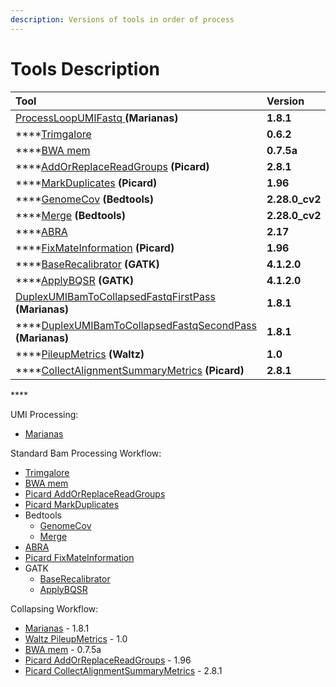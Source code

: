 ```yaml
---
description: Versions of tools in order of process
---
```


# Tools Description

| Tool | Version |
| :--- | :--- |
| [ProcessLoopUMIFastq ](https://github.com/mskcc/cwl-commandlinetools/tree/master/marianas_process_loop_umi_1.8.1)**\(Marianas\)** | **1.8.1** |
| \*\*\*\*[Trimgalore](https://github.com/mskcc/cwl-commandlinetools/tree/master/trim_galore_0.6.2) | **0.6.2** |
| \*\*\*\*[BWA mem](https://github.com/mskcc/cwl-commandlinetools/tree/master/bwa_mem_0.7.12) | **0.7.5a** |
| \*\*\*\*[AddOrReplaceReadGroups](https://github.com/mskcc/cwl-commandlinetools/tree/master/picard_add_or_replace_read_groups_1.96) **\(Picard\)** | **2.8.1** |
| \*\*\*\*[MarkDuplicates](https://github.com/mskcc/cwl-commandlinetools/tree/master/picard_mark_duplicates_2.8.1) **\(Picard\)** | **1.96** |
| \*\*\*\*[GenomeCov](https://github.com/mskcc/cwl-commandlinetools/tree/master/bedtools_genomecov_v2.28.0_cv2) **\(Bedtools\)** | **2.28.0\_cv2** |
| \*\*\*\*[Merge](https://github.com/mskcc/cwl-commandlinetools/tree/master/bedtools_merge_v2.28.0_cv2) **\(Bedtools\)** | **2.28.0\_cv2** |
| \*\*\*\*[ABRA](https://github.com/mskcc/cwl-commandlinetools/tree/master/abra2_2.17) | **2.17** |
| \*\*\*\*[FixMateInformation](https://github.com/mskcc/cwl-commandlinetools/tree/master/picard_fix_mate_information_1.96) **\(Picard\)** | **1.96** |
| \*\*\*\*[BaseRecalibrator](https://github.com/mskcc/cwl-commandlinetools/tree/master/gatk_BaseRecalibrator_4.1.2.0) **\(GATK\)** | **4.1.2.0** |
| \*\*\*\*[ApplyBQSR](https://github.com/mskcc/cwl-commandlinetools/tree/master/gatk_ApplyBQSR_4.1.2.0) **\(GATK\)** | **4.1.2.0** |
| [DuplexUMIBamToCollapsedFastqFirstPass](https://github.com/msk-access/cwl-commandlinetools/tree/master/marianas_collapsing_first_pass_1.8.1) **\(Marianas\)** | **1.8.1** |
| \*\*\*\*[DuplexUMIBamToCollapsedFastqSecondPass](https://github.com/msk-access/cwl-commandlinetools/tree/master/marianas_collapsing_second_pass_1.8.1) **\(Marianas\)** | **1.8.1** |
| \*\*\*\*[PileupMetrics](https://github.com/mskcc/cwl-commandlinetools/tree/master/waltz_pileupmatrices_3.1.1) **\(Waltz\)** | **1.0** |
| \*\*\*\*[CollectAlignmentSummaryMetrics](https://github.com/mskcc/cwl-commandlinetools/tree/develop/picard_collect_alignment_summary_metrics_2.8.1) **\(Picard\)** | **2.8.1** |

\*\*\*\*

UMI Processing:

* [Marianas](https://github.com/msk-access/cwl-commandlinetools/tree/master/marianas_process_loop_umi_1.8.1)

Standard Bam Processing Workflow:

* [Trimgalore](https://github.com/msk-access/cwl-commandlinetools/tree/master/trim_galore_0.6.2) 
* [BWA mem](https://github.com/msk-access/cwl-commandlinetools/tree/master/bwa_mem_0.7.12)
* [Picard AddOrReplaceReadGroups](https://github.com/msk-access/cwl-commandlinetools/tree/master/picard_add_or_replace_read_groups_1.96)
* [Picard MarkDuplicates](https://github.com/msk-access/cwl-commandlinetools/tree/master/picard_mark_duplicates_2.8.1)
* Bedtools
  * [GenomeCov](https://github.com/msk-access/cwl-commandlinetools/tree/master/bedtools_genomecov_v2.28.0_cv2)
  * [Merge](https://github.com/msk-access/cwl-commandlinetools/tree/master/bedtools_merge_v2.28.0_cv2)
* [ABRA](https://github.com/msk-access/cwl-commandlinetools/tree/master/abra2_2.17)
* [Picard FixMateInformation](https://github.com/msk-access/cwl-commandlinetools/tree/master/picard_fix_mate_information_1.96)
* GATK
  * [BaseRecalibrator](https://github.com/msk-accesss/cwl-commandlinetools/tree/master/gatk_BaseRecalibrator_4.1.2.0)
  * [ApplyBQSR](https://github.com/msk-access/cwl-commandlinetools/tree/master/gatk_ApplyBQSR_4.1.2.0)

Collapsing Workflow:

* [Marianas](https://github.com/msk-access/cwl-commandlinetools/tree/master/marianas_collapsing_first_pass_1.8.1) - 1.8.1
* [Waltz PileupMetrics](https://github.com/msk-access/cwl-commandlinetools/tree/master/waltz_pileupmatrices_3.1.1) - 1.0
* [BWA mem](https://github.com/msk-access/cwl-commandlinetools/tree/master/bwa_mem_0.7.5a) - 0.7.5a
* [Picard AddOrReplaceReadGroups](https://github.com/msk-access/cwl-commandlinetools/tree/master/picard_add_or_replace_read_groups_1.96) - 1.96
* [Picard CollectAlignmentSummaryMetrics](https://github.com/msk-access/cwl-commandlinetools/tree/develop/picard_collect_alignment_summary_metrics_2.8.1) - 2.8.1


